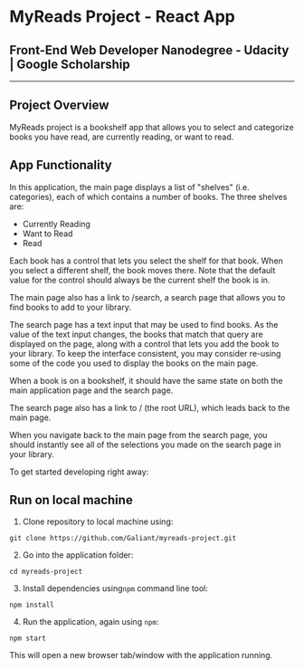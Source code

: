 # MyReads Project - React App

## Front-End Web Developer Nanodegree - Udacity | Google Scholarship

---

## Project Overview

MyReads project is a bookshelf app that allows you to select and categorize books you have read, are currently reading, or want to read.

## App Functionality

In this application, the main page displays a list of "shelves" (i.e. categories), each of which contains a number of books. The three shelves are:

- Currently Reading
- Want to Read
- Read

Each book has a control that lets you select the shelf for that book. When you select a different shelf, the book moves there. Note that the default value for the control should always be the current shelf the book is in.

The main page also has a link to /search, a search page that allows you to find books to add to your library.

The search page has a text input that may be used to find books. As the value of the text input changes, the books that match that query are displayed on the page, along with a control that lets you add the book to your library. To keep the interface consistent, you may consider re-using some of the code you used to display the books on the main page.

When a book is on a bookshelf, it should have the same state on both the main application page and the search page.

The search page also has a link to / (the root URL), which leads back to the main page.

When you navigate back to the main page from the search page, you should instantly see all of the selections you made on the search page in your library.

To get started developing right away:

## Run on local machine

1.  Clone repository to local machine using:

```
git clone https://github.com/Galiant/myreads-project.git
```

2.  Go into the application folder:

```
cd myreads-project
```

3.  Install dependencies using`npm` command line tool:

```
npm install
```

4.  Run the application, again using `npm`:

```
npm start
```

This will open a new browser tab/window with the application running.
